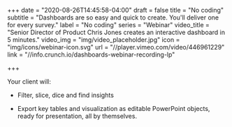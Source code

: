 +++
date = "2020-08-26T14:45:58-04:00"
draft = false
title = "No coding"
subtitle = "Dashboards are so easy and quick to create. You'll deliver one for every survey."
label = "No coding"
series = "Webinar"
video_title = "Senior Director of Product Chris Jones creates an interactive dashboard in 5 minutes."
video_img = "img/video_placeholder.jpg"
icon = "img/icons/webinar-icon.svg"
url = "//player.vimeo.com/video/446961229"
link = "//info.crunch.io/dashboards-webinar-recording-lp"

+++

Your client will:

* Filter, slice, dice and find insights

* Export key tables and visualization as editable PowerPoint objects, ready for presentation, all by themselves.

